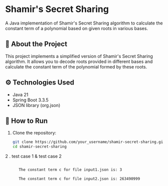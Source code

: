# Shamir's Secret Sharing

A Java implementation of Shamir's Secret Sharing algorithm to calculate the constant term of a polynomial based on given roots in various bases.

## 🧐 About the Project
This project implements a simplified version of Shamir's Secret Sharing algorithm. It allows you to decode roots provided in different bases and calculate the constant term of the polynomial formed by these roots.

## ⚙️ Technologies Used
- Java 21
- Spring Boot 3.3.5
- JSON library (org.json)

## 🚀 How to Run
1. Clone the repository:
   ```bash
   git clone https://github.com/your_username/shamir-secret-sharing.git
   cd shamir-secret-sharing

2 . test case 1 & test case 2
```bash 

      The constant term c for file input1.json is: 3  

      The constant term c for file input2.json is: 263490999
